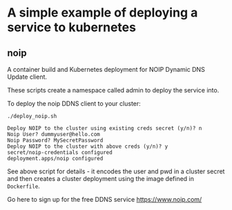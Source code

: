 # A simple example of deploying a service to kubernetes
## noip
A container build and Kubernetes deployment for NOIP Dynamic DNS Update client.

These scripts create a namespace called admin to deploy the
service into.

To deploy the noip DDNS client to your cluster:
```
./deploy_noip.sh

Deploy NOIP to the cluster using existing creds secret (y/n)? n
Noip User? dummyuser@hello.com
Noip Password? MySecretPassword
Deploy NOIP to the cluster with above creds (y/n)? y
secret/noip-credentials configured
deployment.apps/noip configured
```

See above script for details - it encodes the user and pwd in a cluster secret
and then creates a cluster deployment using the image defined in `Dockerfile`.

Go here to sign up for the free DDNS service https://www.noip.com/
